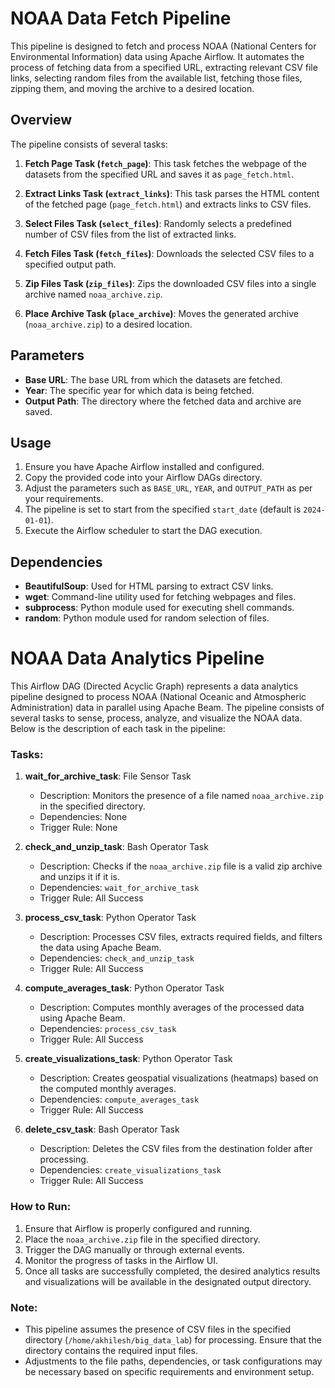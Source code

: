 # NOAA Data Fetch Pipeline

This pipeline is designed to fetch and process NOAA (National Centers for Environmental Information) data using Apache Airflow. It automates the process of fetching data from a specified URL, extracting relevant CSV file links, selecting random files from the available list, fetching those files, zipping them, and moving the archive to a desired location.

## Overview

The pipeline consists of several tasks:

1. **Fetch Page Task (`fetch_page`)**: This task fetches the webpage of the datasets from the specified URL and saves it as `page_fetch.html`.

2. **Extract Links Task (`extract_links`)**: This task parses the HTML content of the fetched page (`page_fetch.html`) and extracts links to CSV files.

3. **Select Files Task (`select_files`)**: Randomly selects a predefined number of CSV files from the list of extracted links.

4. **Fetch Files Task (`fetch_files`)**: Downloads the selected CSV files to a specified output path.

5. **Zip Files Task (`zip_files`)**: Zips the downloaded CSV files into a single archive named `noaa_archive.zip`.

6. **Place Archive Task (`place_archive`)**: Moves the generated archive (`noaa_archive.zip`) to a desired location.

## Parameters

- **Base URL**: The base URL from which the datasets are fetched.
- **Year**: The specific year for which data is being fetched.
- **Output Path**: The directory where the fetched data and archive are saved.

## Usage

1. Ensure you have Apache Airflow installed and configured.
2. Copy the provided code into your Airflow DAGs directory.
3. Adjust the parameters such as `BASE_URL`, `YEAR`, and `OUTPUT_PATH` as per your requirements.
4. The pipeline is set to start from the specified `start_date` (default is `2024-01-01`).
5. Execute the Airflow scheduler to start the DAG execution.

## Dependencies

- **BeautifulSoup**: Used for HTML parsing to extract CSV links.
- **wget**: Command-line utility used for fetching webpages and files.
- **subprocess**: Python module used for executing shell commands.
- **random**: Python module used for random selection of files.



# NOAA Data Analytics Pipeline

This Airflow DAG (Directed Acyclic Graph) represents a data analytics pipeline designed to process NOAA (National Oceanic and Atmospheric Administration) data in parallel using Apache Beam. The pipeline consists of several tasks to sense, process, analyze, and visualize the NOAA data. Below is the description of each task in the pipeline:

### Tasks:

1. **wait_for_archive_task**: File Sensor Task
   - Description: Monitors the presence of a file named `noaa_archive.zip` in the specified directory.
   - Dependencies: None
   - Trigger Rule: None

2. **check_and_unzip_task**: Bash Operator Task
   - Description: Checks if the `noaa_archive.zip` file is a valid zip archive and unzips it if it is.
   - Dependencies: `wait_for_archive_task`
   - Trigger Rule: All Success

3. **process_csv_task**: Python Operator Task
   - Description: Processes CSV files, extracts required fields, and filters the data using Apache Beam.
   - Dependencies: `check_and_unzip_task`
   - Trigger Rule: All Success

4. **compute_averages_task**: Python Operator Task
   - Description: Computes monthly averages of the processed data using Apache Beam.
   - Dependencies: `process_csv_task`
   - Trigger Rule: All Success

5. **create_visualizations_task**: Python Operator Task
   - Description: Creates geospatial visualizations (heatmaps) based on the computed monthly averages.
   - Dependencies: `compute_averages_task`
   - Trigger Rule: All Success

6. **delete_csv_task**: Bash Operator Task
   - Description: Deletes the CSV files from the destination folder after processing.
   - Dependencies: `create_visualizations_task`
   - Trigger Rule: All Success


### How to Run:
1. Ensure that Airflow is properly configured and running.
2. Place the `noaa_archive.zip` file in the specified directory.
3. Trigger the DAG manually or through external events.
4. Monitor the progress of tasks in the Airflow UI.
5. Once all tasks are successfully completed, the desired analytics results and visualizations will be available in the designated output directory.

### Note:
- This pipeline assumes the presence of CSV files in the specified directory (`/home/akhilesh/big_data_lab`) for processing. Ensure that the directory contains the required input files.
- Adjustments to the file paths, dependencies, or task configurations may be necessary based on specific requirements and environment setup.